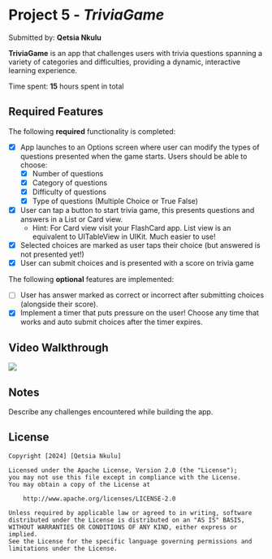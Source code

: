 # Project 5 - *TriviaGame*

Submitted by: **Qetsia Nkulu**

**TriviaGame** is an app that challenges users with trivia questions spanning a variety of categories and difficulties, providing a dynamic, interactive learning experience. 

Time spent: **15** hours spent in total

## Required Features

The following **required** functionality is completed:

- [x] App launches to an Options screen where user can modify the types of questions presented when the game starts. Users should be able to choose:
  - [x] Number of questions
  - [x] Category of questions
  - [x] Difficulty of questions
  - [x] Type of questions (Multiple Choice or True False)
- [x] User can tap a button to start trivia game, this presents questions and answers in a List or Card view.
  - Hint: For Card view visit your FlashCard app. List view is an equivalent to UITableView in UIKit. Much easier to use!
- [x] Selected choices are marked as user taps their choice (but answered is not presented yet!)
- [x] User can submit choices and is presented with a score on trivia game
 
The following **optional** features are implemented:

- [ ] User has answer marked as correct or incorrect after submitting choices (alongside their score).
- [x] Implement a timer that puts pressure on the user! Choose any time that works and auto submit choices after the timer expires. 

## Video Walkthrough
<div>
    <a href="https://www.loom.com/share/b6a2d7d3a49141dca6771dc1542be7ec">
      <img style="max-width:300px;" src="https://cdn.loom.com/sessions/thumbnails/b6a2d7d3a49141dca6771dc1542be7ec-with-play.gif">
    </a>
  </div>

## Notes

Describe any challenges encountered while building the app.

## License

    Copyright [2024] [Qetsia Nkulu]

    Licensed under the Apache License, Version 2.0 (the "License");
    you may not use this file except in compliance with the License.
    You may obtain a copy of the License at

        http://www.apache.org/licenses/LICENSE-2.0

    Unless required by applicable law or agreed to in writing, software
    distributed under the License is distributed on an "AS IS" BASIS,
    WITHOUT WARRANTIES OR CONDITIONS OF ANY KIND, either express or implied.
    See the License for the specific language governing permissions and
    limitations under the License.
